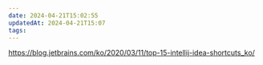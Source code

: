 ```yaml
---
date: 2024-04-21T15:02:55
updatedAt: 2024-04-21T15:07
tags: 
---
```

https://blog.jetbrains.com/ko/2020/03/11/top-15-intellij-idea-shortcuts_ko/